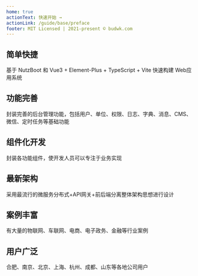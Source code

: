 ```yaml
---
home: true
actionText: 快速开始 →
actionLink: /guide/base/preface
footer: MIT Licensed | 2021-present © budwk.com
---
```


<div style="text-align: center">
  <Bit/>
</div>

<div class="features">
  <div class="feature">
    <h2>简单快捷</h2>
    <p>基于 NutzBoot 和 Vue3 + Element-Plus + TypeScript + Vite 快速构建 Web应用系统</p>
  </div>
  <div class="feature">
    <h2>功能完善</h2>
    <p>封装完善的后台管理功能，包括用户、单位、权限、日志、字典、消息、CMS、微信、定时任务等基础功能</p>
  </div>
  <div class="feature">
    <h2>组件化开发</h2>
    <p>封装各功能组件，使开发人员可以专注于业务实现</p>
  </div>
  <div class="feature">
      <h2>最新架构</h2>
      <p>采用最流行的微服务分布式+API网关+前后端分离整体架构思想进行设计</p>
   </div>
   <div class="feature">
      <h2>案例丰富</h2>
      <p>有大量的物联网、车联网、电商、电子政务、金融等行业案例</p>
   </div>
   <div class="feature">
      <h2>用户广泛</h2>
      <p>合肥、南京、北京、上海、杭州、成都、山东等各地公司用户</p>
   </div>
</div>